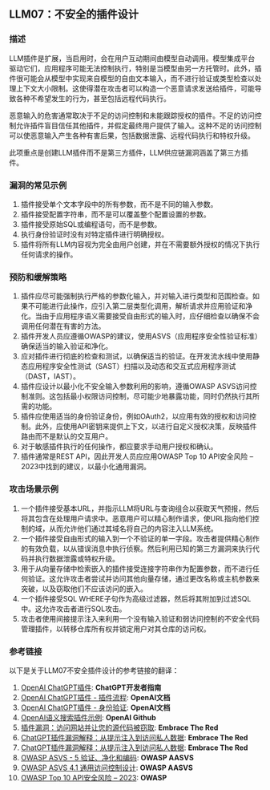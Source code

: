 ## LLM07：不安全的插件设计

### 描述

LLM插件是扩展，当启用时，会在用户互动期间由模型自动调用。模型集成平台驱动它们，应用程序可能无法控制执行，特别是当模型由另一方托管时。此外，插件很可能会从模型中实现来自模型的自由文本输入，而不进行验证或类型检查以处理上下文大小限制。这使得潜在攻击者可以构造一个恶意请求发送给插件，可能导致各种不希望发生的行为，甚至包括远程代码执行。

恶意输入的危害通常取决于不足的访问控制和未能跟踪授权的插件。不足的访问控制允许插件盲目信任其他插件，并假定最终用户提供了输入。这种不足的访问控制可以使恶意输入产生各种有害后果，包括数据泄露、远程代码执行和特权升级。

此项重点是创建LLM插件而不是第三方插件，LLM供应链漏洞涵盖了第三方插件。

### 漏洞的常见示例

1. 插件接受单个文本字段中的所有参数，而不是不同的输入参数。
2. 插件接受配置字符串，而不是可以覆盖整个配置设置的参数。
3. 插件接受原始SQL或编程语句，而不是参数。
4. 执行身份验证时没有对特定插件进行明确授权。
5. 插件将所有LLM内容视为完全由用户创建，并在不需要额外授权的情况下执行任何请求的操作。

### 预防和缓解策略

1. 插件应尽可能强制执行严格的参数化输入，并对输入进行类型和范围检查。如果不可能进行此操作，应引入第二层类型化调用，解析请求并应用验证和净化。当由于应用程序语义需要接受自由形式的输入时，应仔细检查以确保不会调用任何潜在有害的方法。
2. 插件开发人员应遵循OWASP的建议，使用ASVS（应用程序安全性验证标准）确保适当的输入验证和净化。
3. 应对插件进行彻底的检查和测试，以确保适当的验证。在开发流水线中使用静态应用程序安全性测试（SAST）扫描以及动态和交互式应用程序测试（DAST，IAST）。
4. 插件应设计以最小化不安全输入参数利用的影响，遵循OWASP ASVS访问控制准则。这包括最小权限访问控制，尽可能少地暴露功能，同时仍然执行其所需的功能。
5. 插件应使用适当的身份验证身份，例如OAuth2，以应用有效的授权和访问控制。此外，应使用API密钥来提供上下文，以进行自定义授权决策，反映插件路由而不是默认的交互用户。
6. 对于敏感插件执行的任何操作，都应要求手动用户授权和确认。
7. 插件通常是REST API，因此开发人员应应用OWASP Top 10 API安全风险 – 2023中找到的建议，以最小化通用漏洞。

### 攻击场景示例

1. 一个插件接受基本URL，并指示LLM将URL与查询组合以获取天气预报，然后将其包含在处理用户请求中。恶意用户可以精心制作请求，使URL指向他们控制的域，从而允许他们通过其域名将自己的内容注入LLM系统。
2. 一个插件接受自由形式的输入到一个不验证的单一字段。攻击者提供精心制作的有效负载，以从错误消息中执行侦察。然后利用已知的第三方漏洞来执行代码并执行数据泄露或特权升级。
3. 用于从向量存储中检索嵌入的插件接受连接字符串作为配置参数，而不进行任何验证。这允许攻击者尝试并访问其他向量存储，通过更改名称或主机参数来突破，以及窃取他们不应该访问的嵌入。
4. 一个插件接受SQL WHERE子句作为高级过滤器，然后将其附加到过滤SQL中。这允许攻击者进行SQL攻击。
5. 攻击者使用间接提示注入来利用一个没有输入验证和弱访问控制的不安全代码管理插件，以转移仓库所有权并锁定用户对其仓库的访问权。

### 参考链接

以下是关于LLM07不安全插件设计的参考链接的翻译：

1. [OpenAI ChatGPT插件](https://platform.openai.com/docs/plugins/introduction): **ChatGPT开发者指南**
2. [OpenAI ChatGPT插件 - 插件流程](https://platform.openai.com/docs/plugins/introduction/plugin-flow): **OpenAI文档**
3. [OpenAI ChatGPT插件 - 身份验证](https://platform.openai.com/docs/plugins/authentication/service-level): **OpenAI文档**
4. [OpenAI语义搜索插件示例](https://github.com/openai/chatgpt-retrieval-plugin): **OpenAI Github**
5. [插件漏洞：访问网站并让您的源代码被窃取](https://embracethered.com/blog/posts/2023/chatgpt-plugin-vulns-chat-with-code/): **Embrace The Red**
6. [ChatGPT插件漏洞解释：从提示注入到访问私人数据](https://embracethered.com/blog/posts/2023/chatgpt-cross-plugin-request-forgery-and-prompt-injection./): **Embrace The Red**
7. [ChatGPT插件漏洞解释：从提示注入到访问私人数据](https://embracethered.com/blog/posts/2023/chatgpt-cross-plugin-request-forgery-and-prompt-injection./): **Embrace The Red**
8. [OWASP ASVS - 5 验证、净化和编码](https://owasp-aasvs4.readthedocs.io/en/latest/V5.html#validation-sanitization-and-encoding): **OWASP AASVS**
9. [OWASP ASVS 4.1 通用访问控制设计](https://owasp-aasvs4.readthedocs.io/en/latest/V4.1.html#general-access-control-design): **OWASP AASVS**
10. [OWASP Top 10 API安全风险 – 2023](https://owasp.org/API-Security/editions/2023/en/0x11-t10/): **OWASP**
    

